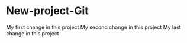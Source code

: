 # New-project-Git

My first change in this project
My second change in this project
My last
 change in this project